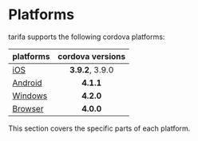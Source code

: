 # Platforms

tarifa supports the following cordova platforms:

| platforms      | cordova versions |
| ---------------|:------:|
| [iOS](./ios.md)         |  **3.9.2**, 3.9.0     |
| [Android](./android.md)   | **4.1.1**      |
| [Windows](./windows.md) |  **4.2.0** |
| [Browser](./browser.md) | **4.0.0** |

This section covers the specific parts of each platform.
